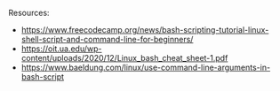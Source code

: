 Resources:
- https://www.freecodecamp.org/news/bash-scripting-tutorial-linux-shell-script-and-command-line-for-beginners/
- https://oit.ua.edu/wp-content/uploads/2020/12/Linux_bash_cheat_sheet-1.pdf
- https://www.baeldung.com/linux/use-command-line-arguments-in-bash-script